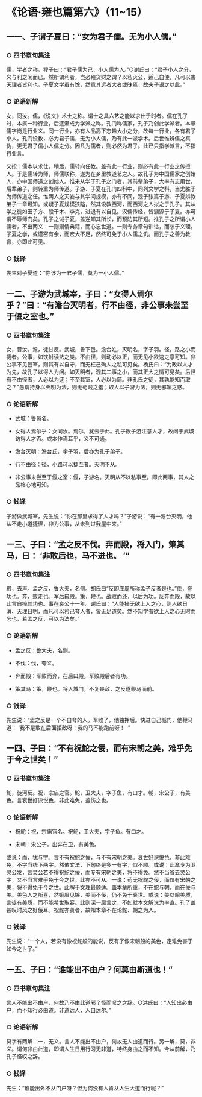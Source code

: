 # 《论语·雍也篇第六》（11~15）

## 一一、子谓子夏曰：“女为君子儒。无为小人儒。”

### ○ 四书章句集注

儒，学者之称。程子曰：“君子儒为己，小人儒为人。”○谢氏曰：“君子小人之分，义与利之闲而已。然所谓利者，岂必殖货财之谓？以私灭公，适己自便，凡可以害天理者皆利也。子夏文学虽有馀，然意其远者大者或昧焉，故夫子语之以此。”

### ○ 论语新解

女，同汝。儒，《说文》术士之称。谓士之具六艺之能以求仕于时者。儒在孔子时，本属一种行业，后逐渐成为学派之称。孔门称儒家，孔子乃创此学派者。本章儒字尚是行业义。同一行业，亦有人品高下志趣大小之分，故每一行业，各有君子小人。孔门设教，必为君子儒，无为小人儒，乃有此一派学术。后世惟辨儒之真伪，更无君子儒小人儒之分。因凡为儒者，则必然为君子。此已只指学派言，不指行业言。

又按：儒本以求仕，稍后，儒转向任教。盖有此一行业，则必有此一行业之传授人。于是儒转为师，师儒联称，遂为在乡里教道艺之人。故孔子为中国儒家之创始人，亦中国师道之创始人。惟来从学于孔子之门者，其前辈弟子，大率有志用世，后辈弟子，则转重为师传道。子游、子夏在孔门四科中，同列文学之科，当尤胜于为师传道之任。惟两人之天姿与其学问规模，亦有不同，观子张篇子游、子夏辨教弟子一章可知。或疑子夏规模狭隘，然其设教西河，而西河之人拟之于孔子。其从学之徒如田子方、段干木、李克，进退有以自见。汉儒传经，皆溯源于子夏。亦可谓不辱师门矣。孔子之诫子夏，盖逆知其所长，而预防其所短。推孔子之所谓小人儒者，不出两义：一则溺情典籍，而心忘世道。一则专务章句训诂，而忽于义理。子夏之学，或谨密有余，而宏大不足，然终可免于小人儒之讥。而孔子之善为教育，亦即此可见。

### ○ 钱译

先生对子夏道：“你该为一君子儒，莫为一小人儒。”

## 一二、子游为武城宰，子曰：“女得人焉尔乎？”曰：“有澹台灭明者，行不由径，非公事未尝至于偃之室也。”

### ○ 四书章句集注

女，音汝。澹，徒甘反。武城，鲁下邑。澹台姓，灭明名，字子羽。径，路之小而捷者。公事，如饮射读法之类。不由径，则动必以正，而无见小欲速之意可知。非公事不见邑宰，则其有以自守，而无枉己殉人之私可见矣。杨氏曰：“为政以人才为先，故孔子以得人为问。如灭明者，观其二事之小，而其正大之情可见矣。后世有不由径者，人必以为迂；不至其室，人必以为简。非孔氏之徒，其孰能知而取之？”愚谓持身以灭明为法，则无苟贱之羞；取人以子游为法，则无邪媚之惑。

### ○ 论语新解

* 武城：鲁邑名。

* 女得人焉尔乎：女同汝。焉尔，犹云于此。孔子欲子游注意人才，故问于武城访得人才否。或本作焉耳乎，义不可通。

* 澹台灭明：澹台氏，字子羽，后亦为孔子弟子。

* 行不由径：径，小路可以捷至者。灭明不从。

* 非公事未尝至于偃之室：偃，子游名。灭明从不以私事至。即此两事，其人之品格心地可知。

### ○ 钱译

子游做武城宰，先生说：“你在那里求得了人才吗？”子游说：“有一澹台灭明，他从不走小道捷径，非为公事，从未到过我屋中来。”

## 一三、子曰：“孟之反不伐。奔而殿，将入门，策其马，曰： ‘非敢后也，马不进也。 ’”

### ○ 四书章句集注

殿，去声。孟之反，鲁大夫，名侧。胡氏曰“反即庄周所称孟子反者是也。”伐，夸功也。奔，败走也。军后曰殿。策，鞭也。战败而还，以后为功。反奔而殿，故以此言自掩其功也。事在哀公十一年。谢氏曰：“人能操无欲上人之心，则人欲日消、天理日明，而凡可以矜己夸人者，皆无足道矣。然不知学者欲上人之心无时而忘也，若孟之反，可以为法矣。”

### ○ 论语新解

* 孟之反：鲁大夫，名侧。

* 不伐：伐，夸义。

* 奔而殿：军败而奔，在后曰殿。军败殿后者有功。

* 策其马：策，鞭也。将入城门，不复畏敌，之反遂鞭马而前。

### ○ 钱译

先生说：“孟之反是一个不自夸的人。军败了，他独押后。快进自己城门，他鞭马道： ‘我不是敢在后面拒敌呀！我的马不能跑前呀！ '”

## 一四、子曰：“不有祝鮀之佞，而有宋朝之美，难乎免于今之世矣！”

### ○ 四书章句集注

鮀，徒河反。祝，宗庙之官。鮀，卫大夫，字子鱼，有口才。朝，宋公子，有美色。言衰世好谀悦色，非此难免，盖伤之也。

### ○ 论语新解

* 祝鮀：祝，宗庙官名。祝鮀，卫大夫，字子鱼。有口才。

* 宋朝：宋公子，出奔在卫，有美色。

或说：而，犹与字。言不有祝鮀之佞，与不有宋朝之美。衰世好谀悦色，非此难免，不字当统下两字。然依文法，下句终是多一有字，似不顺。或说：此章专为卫灵公发，言灵公若不得祝鮀之佞，而专有宋朝之美，将不得免。然不当省去灵公字，又不当言难乎免于今之世，此亦不可从。一说：苟无祝鮀之佞，而仅有宋朝之美，将不得免于今之世。此解于文理最顺适。盖本章所重，不在鮀与朝，而在佞与美。美色人之所喜，然娥眉见嫉，美而不佞，仍不免于衰世。或说：美以喻美质，言徒有美质，而不能希世取容。此则深一层言之，不如就本文解说为率直。孔了盖甚叹时风之好佞耳。祝鮀亦贤者，故知本章不在论鮀、朝之为人。

### ○ 钱译

先生说：“一个人，若没有像祝鮀般的能说，反有了像宋朝般的美色，定难免害于如今之世了。”

## 一五、子曰：“谁能出不由户？何莫由斯道也！”

### ○ 四书章句集注

言人不能出不由户，何故乃不由此道邪？怪而叹之之辞。○洪氏曰：“人知出必由户，而不知行必由道。非道远人，人自远尔。”

### ○ 论语新解

莫字有两解：一，无义。言人不能出不由户，何故无人由道而行。另一解，莫，非义。谓何非由此道，即谓人生日用行习无非道，特终身由之而不知。今从前解，乃孔子怪叹之辞。

### ○ 钱译

先生：“谁能出外不从门户呀？但为何没有人肯从人生大道而行呢？”
